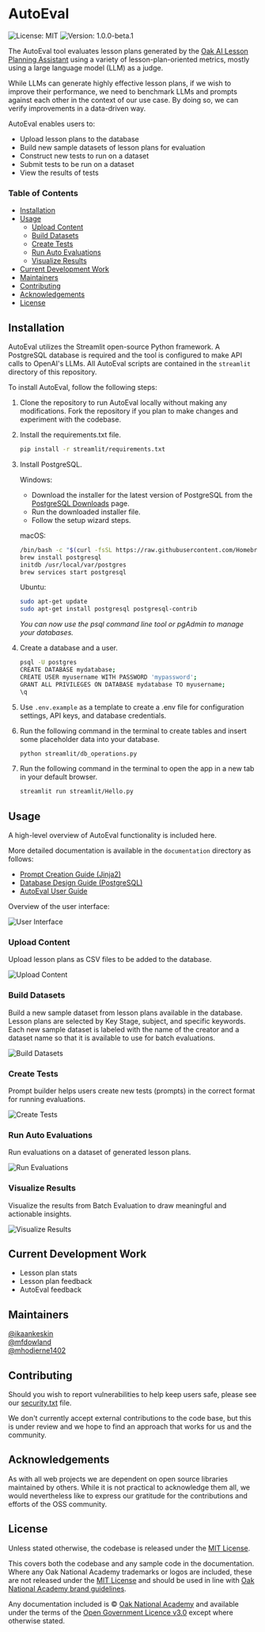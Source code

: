 # AutoEval

![License: MIT](https://img.shields.io/badge/license-MIT-brightgreen)
![Version: 1.0.0-beta.1](https://img.shields.io/badge/dynamic/json?url=https%3A%2F%2Fapi.github.com%2Frepos%2Foaknational%2Foak-ai-autoeval-tools%2Ftags&label=version&query=%24%5B0%5D.name&color=blue)

The AutoEval tool evaluates lesson plans generated by the [Oak AI Lesson Planning Assistant](https://labs.thenational.academy/aila) using a variety of lesson-plan-oriented metrics, mostly using a large language model (LLM) as a judge.

While LLMs can generate highly effective lesson plans, if we wish to improve their performance, we need to benchmark LLMs and prompts against each other in the context of our use case. By doing so, we can verify improvements in a data-driven way.

AutoEval enables users to:
- Upload lesson plans to the database
- Build new sample datasets of lesson plans for evaluation
- Construct new tests to run on a dataset
- Submit tests to be run on a dataset
- View the results of tests


### Table of Contents
- [Installation](#installation)
- [Usage](#usage)
  - [Upload Content](#upload-content)
  - [Build Datasets](#build-datasets)
  - [Create Tests](#create-tests)
  - [Run Auto Evaluations](#run-auto-evaluations)
  - [Visualize Results](#visualize-results)
- [Current Development Work](#current-development-work)
- [Maintainers](#maintainers)
- [Contributing](#contributing)
- [Acknowledgements](#acknowledgements)
- [License](#license)

## Installation

AutoEval utilizes the Streamlit open-source Python framework. A PostgreSQL database is required and the tool is configured to make API calls to OpenAI's LLMs. All AutoEval scripts are contained in the `streamlit` directory of this repository.  

To install AutoEval, follow the following steps:  

1. Clone the repository to run AutoEval locally without making any modifications. Fork the repository if you plan to make changes and experiment with the codebase.

2. Install the requirements.txt file.

    ```bash
    pip install -r streamlit/requirements.txt
    ```

3. Install PostgreSQL.

    Windows:
    - Download the installer for the latest version of PostgreSQL from the [PostgreSQL Downloads](https://www.postgresql.org/download/windows/) page.
    - Run the downloaded installer file.
    - Follow the setup wizard steps.

    macOS:
    ```bash
    /bin/bash -c "$(curl -fsSL https://raw.githubusercontent.com/Homebrew/install/HEAD/install.sh)"
    brew install postgresql
    initdb /usr/local/var/postgres
    brew services start postgresql
    ```

    Ubuntu:
    ```bash
    sudo apt-get update
    sudo apt-get install postgresql postgresql-contrib
    ```
    
    *You can now use the psql command line tool or pgAdmin to manage your databases.*

4. Create a database and a user.
    ```bash
    psql -U postgres
    CREATE DATABASE mydatabase;
    CREATE USER myusername WITH PASSWORD 'mypassword';
    GRANT ALL PRIVILEGES ON DATABASE mydatabase TO myusername;
    \q
    ```

5. Use `.env.example` as a template to create a .env file for configuration settings, API keys, and database credentials.

6. Run the following command in the terminal to create tables and insert some placeholder data into your database. 

    ```bash
    python streamlit/db_operations.py
    ```

7. Run the following command in the terminal to open the app in a new tab in your default browser.

    ```bash
    streamlit run streamlit/Hello.py
    ```

## Usage
A high-level overview of AutoEval functionality is included here.  

More detailed documentation is available in the `documentation` directory as follows:  
- [Prompt Creation Guide (Jinja2)](documentation/prompt-creation-guide.md)
- [Database Design Guide (PostgreSQL)](documentation/database-design-guide.md)
- [AutoEval User Guide](documentation/autoeval-user-guide.md)

Overview of the user interface:

![User Interface](images/user-interface-overview.png)

### Upload Content
Upload lesson plans as CSV files to be added to the database.

![Upload Content](images/upload-content.png)

### Build Datasets
Build a new sample dataset from lesson plans available in the database. Lesson plans are selected by Key Stage, subject, and specific keywords. Each new sample dataset is labeled with the name of the creator and a dataset name so that it is available to use for batch evaluations.

![Build Datasets](images/build-datasets.png)

### Create Tests
Prompt builder helps users create new tests (prompts) in the correct format for running evaluations.

![Create Tests](images/create-tests.png)

### Run Auto Evaluations
Run evaluations on a dataset of generated lesson plans.

![Run Evaluations](images/run-evaluations.png)

### Visualize Results
Visualize the results from Batch Evaluation to draw meaningful and actionable insights.

![Visualize Results](images/insights.png)

## Current Development Work
- Lesson plan stats
- Lesson plan feedback
- AutoEval feedback

## Maintainers
[@ikaankeskin](https://github.com/ikaankeskin)  
[@mfdowland](https://github.com/mfdowland)  
[@mhodierne1402](https://github.com/mhodierne1402)  

## Contributing
Should you wish to report vulnerabilities to help keep users safe, please see our [security.txt](https://www.thenational.academy/.well-known/security.txt) file.  

We don't currently accept external contributions to the code base, but this is under review and we hope to find an approach that works for us and the community.

## Acknowledgements
As with all web projects we are dependent on open source libraries maintained by others. While it is not practical to acknowledge them all, we would nevertheless like to express our gratitude for the contributions and efforts of the OSS community.

## License
Unless stated otherwise, the codebase is released under the [MIT License](LICENSE).  

This covers both the codebase and any sample code in the documentation. Where any Oak National Academy trademarks or logos are included, these are not released under the [MIT License](LICENSE) and should be used in line with [Oak National Academy brand guidelines](https://support.thenational.academy/using-the-oak-brand).  

Any documentation included is © [Oak National Academy](https://www.thenational.academy/) and available under the terms of the [Open Government Licence v3.0](https://www.nationalarchives.gov.uk/doc/open-government-licence/version/3/) except where otherwise stated.

